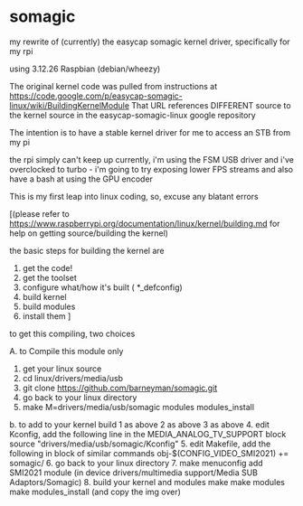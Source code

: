 somagic
=======

my rewrite of (currently) the easycap somagic kernel driver, specifically for my rpi

using 3.12.26 Raspbian (debian/wheezy)

The original kernel code was pulled from instructions at https://code.google.com/p/easycap-somagic-linux/wiki/BuildingKernelModule
That URL references DIFFERENT source to the kernel source in the easycap-somagic-linux google repository

The intention is to have a stable kernel driver for me to access an STB from my pi

the rpi simply can't keep up currently, i'm using the FSM USB driver and 
i've overclocked to turbo - i'm going to try exposing lower FPS streams
and also have a bash at using the GPU encoder

This is my first leap into linux coding, so, excuse any blatant errors

[(please refer to https://www.raspberrypi.org/documentation/linux/kernel/building.md 
for help on getting source/building the kernel)

the basic steps for building the kernel are 
1. get the code!
2. get the toolset
3. configure what/how it's built ( *_defconfig)
4. build kernel
5. build modules
6. install them
]


to get this compiling, two choices

A. to Compile this module only

1. get your linux source
2. cd linux/drivers/media/usb
3. git clone https://github.com/barneyman/somagic.git
4. go back to your linux directory
5. make M=drivers/media/usb/somagic modules modules_install

b. to add to your kernel build
1 as above
2 as above
3 as above
4. edit Kconfig, add the following line in the MEDIA_ANALOG_TV_SUPPORT block 
	source "drivers/media/usb/somagic/Kconfig"
5. edit Makefile, add the following in block of similar commands
	obj-$(CONFIG_VIDEO_SMI2021) += somagic/
6. go back to your linux directory
7. make menuconfig 
	add SMI2021 module (in device drivers/multimedia support/Media SUB Adaptors/Somagic)
8. build your kernel and modules
	make 
	make modules
	make modules_install
	(and copy the img over)

 


